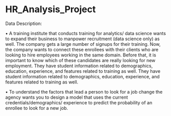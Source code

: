 # HR_Analysis_Project
Data Description:

• A training institute that conducts training for analytics/ data science wants to
expand their business to manpower recruitment (data science only) as well.
The company gets a large number of signups for their training. Now, the company wants to
connect these enrollees with their clients who are looking to hire employees
working in the same domain. Before that, it is important to know which of these
candidates are really looking for new employment. They have student
information related to demographics, education, experience, and features related
to training as well. They have student information related to demographics,
education, experience, and features related to training as well.

• To understand the factors that lead a person to look for a job change the agency
wants you to design a model that uses the current credentials/demographics/
experience to predict the probability of an enrollee to look for a new job.
